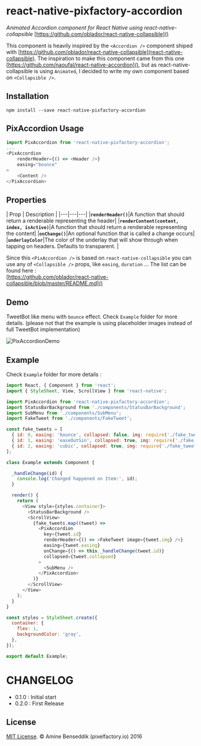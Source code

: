 # react-native-pixfactory-accordion

*Animated Accordion component for React Native using react-native-collapsible* [https://github.com/oblador/react-native-collapsible]()

This component is heavily inspired by the `<Accordion />` component shiped with [https://github.com/oblador/react-native-collapsible](react-native-collapsible). The inspiration to make this component came from this one [https://github.com/naoufal/react-native-accordion](), but as react-native-collapsible is using `Animated`, I decided to write my own component based on `<Collapsible />`.

## Installation

```
npm install --save react-native-pixfactory-accordion
```

## PixAccordion Usage

```js
import PixAccordion from 'react-native-pixfactory-accordion';
...
<PixAccordion
	renderHeader={() => <Header />}
	easing="bounce"
>
	<Content />
</PixAccordion>
```

## Properties

| Prop | Description |
|---|---|---|
|**`renderHeader()`**|A function that should return a renderable representing the header|
|**`renderContent(content, index, isActive)`**|A function that should return a renderable representing the content|
|**`onChange()`**|An optional function that is called a change occurs|
|**`underlayColor`**|The color of the underlay that will show through when tapping on headers. Defaults to transparent. |

Since this `<PixAccordion />` is based on `react-native-collapsible` you can use any of `<Collapsible />` props, like `easing`, `duration` ... The list can be found here :  
[https://github.com/oblador/react-native-collapsible/blob/master/README.md]()

## Demo

TweetBot like menu with `bounce` effect. Check `Example` folder for more details. (please not that the example is using placeholder images instead of full TweetBot implementation)

![PixAccordionDemo](https://dl.dropboxusercontent.com/u/2257959/PixAccordion.gif "PixAccordion Demo")


## Example

Check `Example` folder for more details :

```js
import React, { Component } from 'react';
import { StyleSheet, View, ScrollView } from 'react-native';

import PixAccordion from 'react-native-pixfactory-accordion';
import StatusBarBackground from './components/StatusBarBackground';
import SubMenu from './components/SubMenu';
import FakeTweet from './components/FakeTweet';

const fake_tweets = [
  { id: 0, easing: 'bounce', collapsed: false, img: require('./fake_tweets/tweetbot0.png') },
  { id: 1, easing: 'easeOutSin', collapsed: true, img: require('./fake_tweets/tweetbot1.png') },
  { id: 2, easing: 'cubic', collapsed: true, img: require('./fake_tweets/tweetbot2.png') },
];

class Example extends Component {

  _handleChange(id) {
    console.log('Changed happened on Item:', id);
  }

  render() {
    return (
      <View style={styles.container}>
        <StatusBarBackground />
        <ScrollView>
          {fake_tweets.map((tweet) =>
            <PixAccordion
              key={tweet.id}
              renderHeader={() => <FakeTweet image={tweet.img} />}
              easing={tweet.easing}
              onChange={() => this._handleChange(tweet.id)}
              collapsed={tweet.collapsed}
            >
              <SubMenu />
            </PixAccordion>
          )}
        </ScrollView>
      </View>
    );
  }
}

const styles = StyleSheet.create({
  container: {
    flex: 1,
    backgroundColor: 'gray',
  },
});

export default Example;

```



# CHANGELOG
- 0.1.0 : Initial start
- 0.2.0 : First Release


## License

[MIT License](http://opensource.org/licenses/mit-license.html). © Amine Benseddik (pixelfactory.io) 2016
